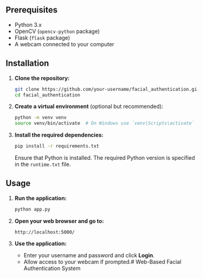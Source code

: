 
## Prerequisites

- Python 3.x
- OpenCV (`opencv-python` package)
- Flask (`flask` package)
- A webcam connected to your computer

## Installation

1. **Clone the repository:**

    ```bash
    git clone https://github.com/your-username/facial_authentication.git
    cd facial_authentication
    ```

2. **Create a virtual environment** (optional but recommended):

    ```bash
    python -m venv venv
    source venv/bin/activate  # On Windows use `venv\Scripts\activate`
    ```

3. **Install the required dependencies:**

    ```bash
    pip install -r requirements.txt
    ```

    Ensure that Python is installed. The required Python version is specified in the `runtime.txt` file.

## Usage

1. **Run the application:**

    ```bash
    python app.py
    ```

2. **Open your web browser and go to:**

    ```
    http://localhost:5000/
    ```

3. **Use the application:**

    - Enter your username and password and click **Login**.
    - Allow access to your webcam if prompted.# Web-Based Facial Authentication System

